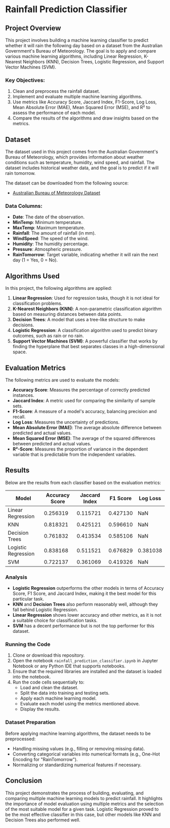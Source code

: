 # **Rainfall Prediction Classifier**

## **Project Overview**

This project involves building a machine learning classifier to predict whether it will rain the following day based on a dataset from the Australian Government's Bureau of Meteorology. The goal is to apply and compare various machine learning algorithms, including Linear Regression, K-Nearest Neighbors (KNN), Decision Trees, Logistic Regression, and Support Vector Machines (SVM).

### **Key Objectives:**
1. Clean and preprocess the rainfall dataset.
2. Implement and evaluate multiple machine learning algorithms.
3. Use metrics like Accuracy Score, Jaccard Index, F1-Score, Log Loss, Mean Absolute Error (MAE), Mean Squared Error (MSE), and R² to assess the performance of each model.
4. Compare the results of the algorithms and draw insights based on the metrics.

## **Dataset**

The dataset used in this project comes from the Australian Government's Bureau of Meteorology, which provides information about weather conditions such as temperature, humidity, wind speed, and rainfall. The dataset includes historical weather data, and the goal is to predict if it will rain tomorrow.

The dataset can be downloaded from the following source:
- [Australian Bureau of Meteorology Dataset](https://www.bom.gov.au/climate/data/)

### **Data Columns:**
- **Date**: The date of the observation.
- **MinTemp**: Minimum temperature.
- **MaxTemp**: Maximum temperature.
- **Rainfall**: The amount of rainfall (in mm).
- **WindSpeed**: The speed of the wind.
- **Humidity**: The humidity percentage.
- **Pressure**: Atmospheric pressure.
- **RainTomorrow**: Target variable, indicating whether it will rain the next day (1 = Yes, 0 = No).

## **Algorithms Used**

In this project, the following algorithms are applied:

1. **Linear Regression**: Used for regression tasks, though it is not ideal for classification problems.
2. **K-Nearest Neighbors (KNN)**: A non-parametric classification algorithm based on measuring distances between data points.
3. **Decision Trees**: A model that uses a tree-like structure to make decisions.
4. **Logistic Regression**: A classification algorithm used to predict binary outcomes, such as rain or no rain.
5. **Support Vector Machines (SVM)**: A powerful classifier that works by finding the hyperplane that best separates classes in a high-dimensional space.

## **Evaluation Metrics**

The following metrics are used to evaluate the models:

- **Accuracy Score**: Measures the percentage of correctly predicted instances.
- **Jaccard Index**: A metric used for comparing the similarity of sample sets.
- **F1-Score**: A measure of a model's accuracy, balancing precision and recall.
- **Log Loss**: Measures the uncertainty of predictions.
- **Mean Absolute Error (MAE)**: The average absolute difference between predicted and actual values.
- **Mean Squared Error (MSE)**: The average of the squared differences between predicted and actual values.
- **R²-Score**: Measures the proportion of variance in the dependent variable that is predictable from the independent variables.

## **Results**

Below are the results from each classifier based on the evaluation metrics:

| Model              | Accuracy Score | Jaccard Index | F1 Score | Log Loss |
|--------------------|----------------|----------------|----------|----------|
| Linear Regression  | 0.256319       | 0.115721       | 0.427130 | NaN      |
| KNN                | 0.818321       | 0.425121       | 0.596610 | NaN      |
| Decision Trees     | 0.761832       | 0.413534       | 0.585106 | NaN      |
| Logistic Regression| 0.838168       | 0.511521       | 0.676829 | 0.381038 |
| SVM                | 0.722137       | 0.361069       | 0.419326 | NaN      |

### **Analysis**
- **Logistic Regression** outperforms the other models in terms of Accuracy Score, F1 Score, and Jaccard Index, making it the best model for this particular task.
- **KNN** and **Decision Trees** also perform reasonably well, although they fall behind Logistic Regression.
- **Linear Regression** shows lower accuracy and other metrics, as it is not a suitable choice for classification tasks.
- **SVM** has a decent performance but is not the top performer for this dataset.

### **Running the Code**
1. Clone or download this repository.
2. Open the notebook `rainfall_prediction_classifier.ipynb` in Jupyter Notebook or any Python IDE that supports notebooks.
3. Ensure that the required libraries are installed and the dataset is loaded into the notebook.
4. Run the code cells sequentially to:
   - Load and clean the dataset.
   - Split the data into training and testing sets.
   - Apply each machine learning model.
   - Evaluate each model using the metrics mentioned above.
   - Display the results.

### **Dataset Preparation**
Before applying machine learning algorithms, the dataset needs to be preprocessed:
- Handling missing values (e.g., filling or removing missing data).
- Converting categorical variables into numerical formats (e.g., One-Hot Encoding for "RainTomorrow").
- Normalizing or standardizing numerical features if necessary.

## **Conclusion**

This project demonstrates the process of building, evaluating, and comparing multiple machine learning models to predict rainfall. It highlights the importance of model evaluation using multiple metrics and the selection of the most suitable model for a given task. Logistic Regression proved to be the most effective classifier in this case, but other models like KNN and Decision Trees also performed well.
